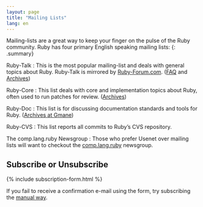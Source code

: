 ```yaml
---
layout: page
title: "Mailing Lists"
lang: en
---
```


Mailing-lists are a great way to keep your finger on the pulse of the
Ruby community. Ruby has four primary English speaking mailing lists:
{: .summary}

Ruby-Talk
: This is the most popular mailing-list and deals with general topics
  about Ruby. Ruby-Talk is mirrored by [Ruby-Forum.com][1]. ([FAQ][2]
  and [Archives][3])

Ruby-Core
: This list deals with core and implementation topics about Ruby, often
  used to run patches for review. ([Archives][4])

Ruby-Doc
: This list is for discussing documentation standards and tools for
  Ruby. ([Archives at Gmane][5])

Ruby-CVS
: This list reports all commits to Ruby’s CVS repository.

The comp.lang.ruby Newsgroup
: Those who prefer Usenet over mailing lists will want to checkout the
  [comp.lang.ruby](news:comp.lang.ruby) newsgroup.


## Subscribe or Unsubscribe

{% include subscription-form.html %}

If you fail to receive a confirmation e-mail using the form, try
subscribing the [manual way](manual-instructions/).



[1]: http://ruby-forum.com
[2]: http://rubyhacker.com/clrFAQ.html
[3]: http://blade.nagaokaut.ac.jp/ruby/ruby-talk/index.shtml
[4]: http://blade.nagaokaut.ac.jp/ruby/ruby-core/index.shtml
[5]: http://dir.gmane.org/gmane.comp.lang.ruby.documentation
